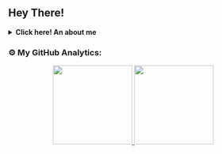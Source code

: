 <h2> Hey There! <b></b></h2>
<details>
 <summary><strong>Click here! An about me</strong></summary>
    <ul>
        <li> 👋 Hello My name is Aldyansyah Cahyo Putranto</br>
        <li> 🌱 I’m currently learning Programming And I learn code just for fun</br>
        <li> 💬 Ask me about anything.</br>
        <li> 🏠 I come from Solo, East Java, Indonesia. </br>
        <li> 📫 How to reach me : <a href="https://github.com/"><img title="EmailMe" src="https://img.shields.io/badge/EmailMe: aldyansyahcp@gmail.com-blue"></a></br>
        <li> 🀄 I'm can little speak English and Basic Japanese like かナ </br>
        <li> 🎮 And I LostSaga player too, You can add me, Here my nickname <strong>LostSagaExotic: Ruprechks</strong> & <strong>LostSagaOrigin: Ruprecht</strong></br>
        <li> 🐼 Nice to meet you!..
    </ul>
</details>

### ⚙️ My GitHub Analytics:

<a href="https://github.com/aldyansyahcp">
  <center>
     <img height="160em" src="https://github-readme-stats.vercel.app/api?username=aldyansyahcp&hide=contribs,prs&show_icons=true&locale=en&layout=compact&theme=merko" />
     <img height="160em" src="https://github-readme-stats.vercel.app/api/top-langs/?username=aldyansyahcp&true&locale=en&layout=compact&theme=merko" />
  </a>
</center>
